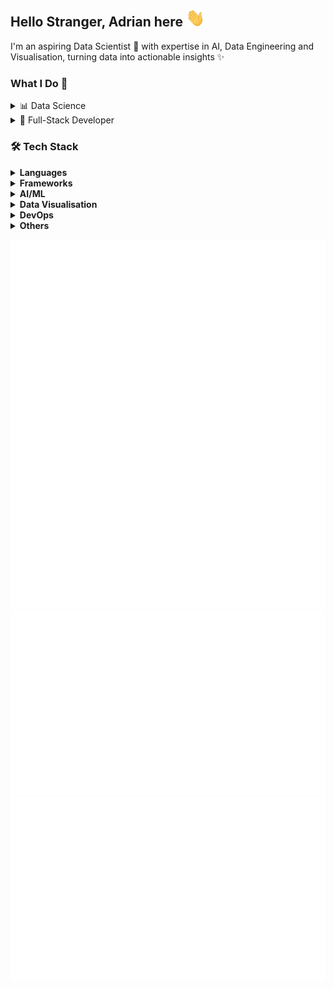 ## Hello Stranger, Adrian here <img src="https://raw.githubusercontent.com/ABSphreak/ABSphreak/master/gifs/Hi.gif" width="30px">

I'm an aspiring Data Scientist 🚀 with expertise in AI, Data Engineering and Visualisation, turning data into actionable insights ✨

<!--
**adriank-xen/adriank-xen** is a ✨ _special_ ✨ repository because its `README.md` (this file) appears on your GitHub profile.

Here are some ideas to get you started:

- 🔭 I’m currently working on ...
- 🌱 I’m currently learning ...
- 👯 I’m looking to collaborate on ...
- 🤔 I’m looking for help with ...
- 💬 Ask me about ...
- 📫 How to reach me: ...
- 😄 Pronouns: ...
- ⚡ Fun fact: ...
-->

### What I Do 💼
<details>
<summary>📊 Data Science</summary>
- Fraud risk prediction with financial data 💰 <br>
- Machine learning model for disease outbreak prediction <a href="https://healthtechasia.co/made-in-malaysia-qmed-asia-keeps-it-local-with-generative-ai-solutions/">(Qmed Nora)</a> 🦠 <br>
- Patient data analytics <br>
- Healthcare process optimisation through vital signs monitoring integration over HL7 protocol 💉
</details>

<details>
<summary>🤖 Full-Stack Developer</summary>
- Data Visualisation platform for queue performance <br>
- Built an e-onboarding platform <a href="https://github.com/adriank-xen/PPSY-E-Onboarding-FYP">(PPSY E-onboarding Platform)</a> <br>
- Create a data visualisation website with D3 for analysing brain drain in South East Asia <a href="https://github.com/adriank-xen/migration-dv">migration-dv</a>
</details>

### 🛠️ Tech Stack

<details>
<summary><b>Languages</b></summary>
    <img src="https://raw.githubusercontent.com/devicons/devicon/master/icons/python/python-original.svg" height="40"/> <img src="https://raw.githubusercontent.com/devicons/devicon/master/icons/javascript/javascript-original.svg" height="40"/> <img src="https://raw.githubusercontent.com/devicons/devicon/master/icons/csharp/csharp-original.svg" height="40"/>
    <img src="https://raw.githubusercontent.com/devicons/devicon/master/icons/mysql/mysql-original.svg" height="40"/> <img src="https://raw.githubusercontent.com/devicons/devicon/master/icons/r/r-original.svg" height="40"/>
</details>

<details>
<summary><b>Frameworks</b></summary>
    <img src="https://fastapi.tiangolo.com/img/logo-margin/logo-teal.png" height="40"/> <img src="https://raw.githubusercontent.com/devicons/devicon/master/icons/nextjs/nextjs-original.svg" height="40"/> <img src="https://raw.githubusercontent.com/devicons/devicon/master/icons/react/react-original.svg" height="40"/> <img src="https://raw.githubusercontent.com/devicons/devicon/master/icons/django/django-plain.svg" height="40"/> <img src="https://raw.githubusercontent.com/laravel/art/master/logo-lockup/5%20SVG/2%20CMYK/1%20Full%20Color/laravel-logolockup-cmyk-red.svg" height="40"/> <img src="https://raw.githubusercontent.com/devicons/devicon/master/icons/d3js/d3js-original.svg" height="40"/>
</details>

<details>
<summary><b>AI/ML</b></summary>
    <img src="https://www.vectorlogo.zone/logos/pytorch/pytorch-icon.svg" height="40"/> <img src="https://upload.wikimedia.org/wikipedia/commons/0/05/Scikit_learn_logo_small.svg" height="40"/>
</details>

<details>
<summary><b>Data Visualisation</b></summary>
    <img src="https://www.tableau.com/sites/default/files/2022-04/TableauLogo_RGB.png" height="40"/>
</details>

<details>
<summary><b>DevOps</b></summary>
    <img src="https://raw.githubusercontent.com/devicons/devicon/master/icons/docker/docker-original.svg" height="40"/> <img src="https://raw.githubusercontent.com/devicons/devicon/master/icons/kubernetes/kubernetes-plain.svg" height="40"/> <img src="https://raw.githubusercontent.com/devicons/devicon/master/icons/linux/linux-original.svg" height="40"/>
</details>

<details>
<summary><b>Others</b></summary>
    <img src="https://info.hl7.org/hubfs/HL7_International_tucked-inR-3.png" height="40"/>
</details>

![](https://raw.githubusercontent.com/adriank-xen/github-stats/master/generated/overview.svg#gh-dark-mode-only)
![](https://raw.githubusercontent.com/adriank-xen/github-stats/master/generated/overview.svg#gh-light-mode-only)
![](https://raw.githubusercontent.com/adriank-xen/github-stats/master/generated/languages.svg#gh-dark-mode-only)
![](https://raw.githubusercontent.com/adriank-xen/github-stats/master/generated/languages.svg#gh-light-mode-only)